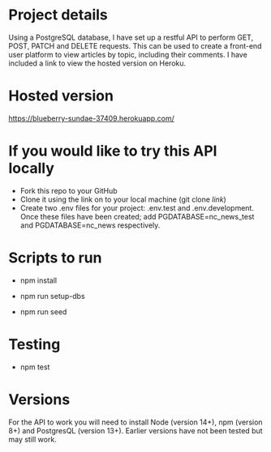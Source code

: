 # Project details

Using a PostgreSQL database, I have set up a restful API to perform GET, POST, PATCH and DELETE requests. This can be used to create a front-end user platform to view articles by topic, including their comments. I have included a link to view the hosted version on Heroku.

# Hosted version

https://blueberry-sundae-37409.herokuapp.com/

# If you would like to try this API locally

- Fork this repo to your GitHub
- Clone it using the link on to your local machine (git clone _link_)
- Create two .env files for your project: .env.test and .env.development. Once these files have been created; add PGDATABASE=nc_news_test and PGDATABASE=nc_news respectively.

# Scripts to run

- npm install

- npm run setup-dbs

- npm run seed

# Testing

- npm test

# Versions

For the API to work you will need to install Node (version 14+), npm (version 8+) and PostgresQL (version 13+). Earlier versions have not been tested but may still work.
